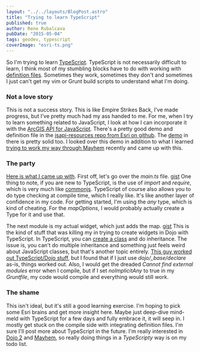```yaml
---
layout: "../../layouts/BlogPost.astro"
title: "Trying to learn TypeScript"
published: true
author: Rene Rubalcava
pubDate: "2015-05-04"
tags: geodev, typescript
coverImage: "esri-ts.png"
---
```


So I'm trying to learn [TypeScript](http://www.typescriptlang.org/). TypeScript is not necessarily difficult to learn, I think most of my stumbling blocks have to do with working with [definition files](https://typescript.codeplex.com/wikipage?title=Writing%20Definition%20%28.d.ts%29%20Files). Sometimes they work, sometimes they don't and sometimes I just can't get my vim or Grunt build scripts to understand what I'm doing.

### Not a love story

This is not a success story. This is like Empire Strikes Back, I've made progress, but I've pretty much had my ass handed to me. For me, when I try to learn something related to JavaScript, I look at how I can incorporate it with the [ArcGIS API for JavaScript](https://developers.arcgis.com/javascript/). There's a pretty good demo and definition file in the [jsapi-resources repo from Esri on github](https://github.com/Esri/jsapi-resources/tree/master/typescript). The [demo](https://github.com/Esri/jsapi-resources/tree/master/typescript/demo) in there is pretty solid too. I looked over this demo in addition to what I learned [trying to work my way through Mayhem](http://odoe.net/blog/learning-mayhem/) recently and came up with this.

### The party

[Here is what I came up with](https://github.com/odoe/esrijs-ts). First off, let's go over the _main.ts_ file. [gist](https://gist.github.com/odoe/e34b075a0d4c8d18877e) One thing to note, if you are new to TypeScript, is the use of _import_ and _require_, which is very much like [commonjs](https://egghead.io/lessons/nodejs-commonjs-basics-introduction). TypeScript of course also allows you to do type checking at compile time, which I really like. It's like another layer of confidence in my code. For getting started, I'm using the _any_ type, which is kind of cheating. For the _mapOptions_, I would probably actually create a Type for it and use that.

The next module is my actual widget, which just adds the map. [gist](https://gist.github.com/odoe/699faedd1d192d10c713) This is the kind of stuff that was killing my in trying to create widgets in Dojo with TypeScript. In TypeScript, you can [create a class](http://www.johnpapa.net/typescriptpost3/) and do inheritance. The issue is, you can't do multiple inheritance and something just feels weird about JavaScript classes, but that's another topic entirely. [This guy worked out TypeScript/Dojo stuff](http://allibec.com/typescript-and-dojo-part-2), but I found that if I just use _dojo/\_base/declare_ as-is, things worked out. Also, I would get the dreaded _Cannot find external modules_ error when I compile, but if I set _noImplicitAny_ to true in my _Gruntfile_, my code would compile and everything would still work.

### The shame

This isn't ideal, but it's still a good learning exercise. I'm hoping to pick some Esri brains and get more insight here. Maybe just deep-dive mind-meld with TypeScript for a few days and fully embrace it, it will seep in. I mostly get stuck on the compile side with integrating definition files. I'm sure I'll post more about TypeScript in the future. I'm really interested in [Dojo 2](https://github.com/dojo/dojo2) and [Mayhem](https://sitepen.github.io/mayhem/guide/#what-is-mayhem), so really doing things in a _TypeScripty_ way is on my todo list.
